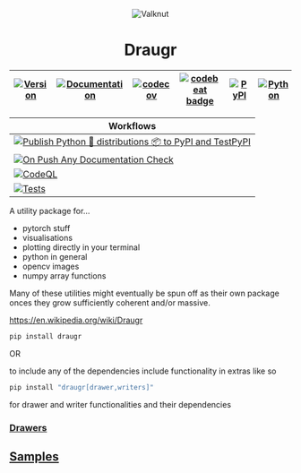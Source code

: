 <!--![valknut](.github/images/valknut.svg)-->

<p align="center">
  <img src=".github/images/valknut.svg" alt='Valknut' />
</p>

<h1 align="center">Draugr</h1>

<!--# Draugr-->

| [![Version](https://img.shields.io/static/v1?label=&message=0.1.1&color=377EF0&style=for-the-badge)](https://github.com/pything/draugr/releases) | [![Documentation](https://img.shields.io/static/v1?label=&message=docs&color=EE4C2C&style=for-the-badge)](https://pything.github.io/draugr/) | [![codecov](https://codecov.io/gh/pything/draugr/branch/master/graph/badge.svg?token=0Y4f7UuEju)](https://codecov.io/gh/pything/draugr) | [![codebeat badge](https://codebeat.co/badges/37a0e631-86fb-443e-9815-117474177cc9)](https://codebeat.co/projects/github-com-pything-draugr-master) | [![PyPI](https://img.shields.io/static/v1?label=&message=PyPI&color=377EF0&style=for-the-badge)](https://pypi.org/project/draugr/) | [![Python](https://img.shields.io/static/v1?label=&message=%3E=3.7&color=377EF0&style=for-the-badge&logo=python&logoColor=F8C63D)](https://www.python.org/) | [![PyTorch](https://img.shields.io/static/v1?label=&message=%3E=1.3.0&color=EE4C2C&style=for-the-badge)](https://pytorch.org/) | [![Docker](https://img.shields.io/static/v1?label=&message=docker&color=309cef&style=for-the-badge)](https://hub.docker.com/r/../..) |
| ------------------------------------------------------------------------------------------------------------------------------------------------ | -------------------------------------------------------------------------------------------------------------------------------------------- | --------------------------------------------------------------------------------------------------------------------------------------- | --------------------------------------------------------------------------------------------------------------------------------------------------- | ---------------------------------------------------------------------------------------------------------------------------------- | ----------------------------------------------------------------------------------------------------------------------------------------------------------- | ------------------------------------------------------------------------------------------------------------------------------ | ------------------------------------------------------------------------------------------------------------------------------------ |

| Workflows                                                                                                                                                                                                                                                                                                                                                   |
| ----------------------------------------------------------------------------------------------------------------------------------------------------------------------------------------------------------------------------------------------------------------------------------------------------------------------------------------------------------- |
| [![Publish Python 🐍 distributions 📦 to PyPI and TestPyPI](https://github.com/pything/draugr/workflows/Publish%20Python%20%F0%9F%90%8D%20distributions%20%F0%9F%93%A6%20to%20PyPI%20and%20TestPyPI/badge.svg)](https://github.com/pything/draugr/actions?query=workflow%3A%22Publish+Python+%F0%9F%90%8D+distributions+%F0%9F%93%A6+to+PyPI+and+TestPyPI%22) |
| [![On Push Any Documentation Check](https://github.com/pything/draugr/workflows/On%20Push%20Any%20Documentation%20Check/badge.svg)](https://github.com/pything/draugr/actions?query=workflow%3A%22On+Push+Any+Documentation+Check%22)                                                                                                                       |
| [![CodeQL](https://github.com/pything/draugr/workflows/CodeQL/badge.svg)](https://github.com/pything/draugr/actions?query=workflow%3ACodeQL)                                                                                                                                                                                                                |
| [![Tests](https://github.com/pything/draugr/workflows/Python%20package/badge.svg)](https://github.com/pything/draugr/actions?query=workflow%3A%22Python+package%22)                                                                                                                                                                                         |

A utility package for...

- pytorch stuff
- visualisations
- plotting directly in your terminal
- python in general
- opencv images
- numpy array functions

Many of these utilities might eventually be spun off as their own package onces they grow sufficiently coherent and/or
massive.

https://en.wikipedia.org/wiki/Draugr

```bash
pip install draugr
```

OR

to include any of the dependencies include functionality in extras like so

```bash
pip install "draugr[drawer,writers]"
```

for drawer and writer functionalities and their dependencies

### [Drawers](draugr/drawers)

## [Samples](samples)
